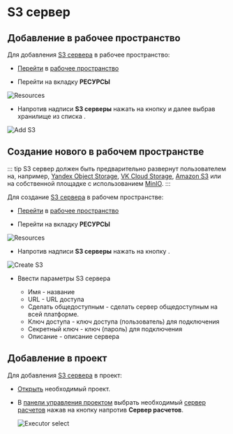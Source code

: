 # S3 сервер

## Добавление в рабочее пространство

Для добавления [S3 сервера][1] в рабочее пространство:

- [Перейти](/docs/instructions/#переход-в-рабочее-пространство) в [рабочее пространство](/docs/desc/workspace.md)

- Перейти на вкладку **РЕСУРСЫ**

![Resources](/images/common/dashboard_user_workspace_resources_new.png)

- Напротив надписи <span class="iconify-inline" data-icon="mdi:folder-network"></span> **S3 серверы** нажать на кнопку <span class="iconify-inline" data-icon="mdi:magnify"></span> <span class='iconify-inline' data-icon='ph:number-circle-one-fill' style="color: red"></span> и далее выбрав хранилище из списка <span class='iconify-inline' data-icon='ph:number-circle-two-fill' style="color: red"></span>.

![Add S3](/images/common/dashboard_user_workspace_resources_add_s3.png)

## Cоздание нового в рабочем пространстве

::: tip <span class='iconify' data-icon='mdi:information' style='color: #42b983; font-size: 24px;'></span>
S3 сервер должен быть предварительно развернут пользователем на, например, [Yandex Object Storage](https://cloud.yandex.com/en/services/storage), [VK Cloud Storage](https://mcs.mail.ru/storage/), [Amazon S3](https://aws.amazon.com/s3/) или на собственной площадке с использованием [MinIO](https://min.io/).
:::

Для создание [S3 сервера][1] в рабочем пространстве:

- [Перейти](/docs/instructions/#переход-в-рабочее-пространство) в [рабочее пространство](/docs/desc/workspace.md)

- Перейти на вкладку **РЕСУРСЫ**

![Resources](/images/common/dashboard_user_workspace_resources_new.png)

- Напротив надписи <span class="iconify-inline" data-icon="mdi:folder-network"></span> **S3 серверы** нажать на кнопку <span class="iconify-inline" data-icon="mdi:plus"></span>.

![Create S3](/images/common/dashboard_user_workspace_resources_create_s3.png)

- Ввести параметры S3 сервера

  - Имя - название
  - URL - URL доступа
  - <span class="iconify-inline" data-icon="mdi:checkbox-marked" style="color: green"></span> Сделать общедоступным - сделать сервер общедоступным на всей платформе.
  - Ключ доступа - ключ доступа (пользователь) для подключения
  - Секретный ключ - ключ (пароль) для подключения
  - Описание - описание сервера

## Добавление в проект

Для добавления [S3 сервера][1] в проект:

- [Открыть][2] необходимый проект.

- В [панели управления проектом][3] выбрать необходимый [сервер расчетов][4] нажав на кнопку <span class='iconify-inline' data-icon='mdi:plus'></span> напротив <span class='iconify-inline' data-icon='mdi:server'></span> **Сервер расчетов**.

  ![Executor select](/images/common/project_manage_panel_executor_add.png)

[1]: /docs/desc/s3.md
[2]: /docs/instructions/project.md#открытие-проекта
[3]: /docs/desc/project.md#панель-управления-проектом
[4]: /docs/desc/executor.md
